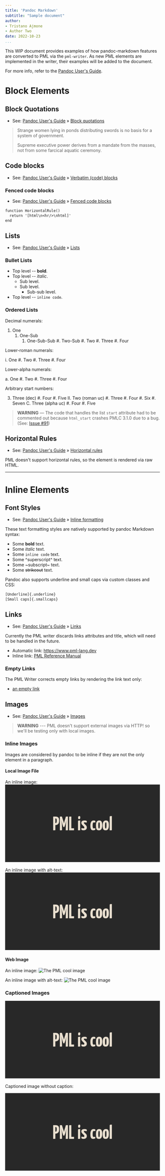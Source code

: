 ```yaml
---
title: 'Pandoc Markdown'
subtitle: "Sample document"
author:
- Tristano Ajmone
- Author Two
date: 2022-10-23
...
```


This WIP document provides examples of how pandoc-markdown features are converted to PML via the `pml-writer`.
As new PML elements are implemented in the writer, their examples will be added to the document.

For more info, refer to the [Pandoc User's Guide].


# Block Elements

## Block Quotations

- See: [Pandoc User's Guide] » [Block quotations](https://pandoc.org/MANUAL.html#block-quotations)

<!-- end of list -->

> Strange women lying in ponds distributing swords is no basis for a system of government.
>
> Supreme executive power derives from a mandate from the masses, not from some farcical aquatic ceremony.


## Code blocks

- See: [Pandoc User's Guide] » [Verbatim (code) blocks](https://pandoc.org/MANUAL.html#verbatim-code-blocks)

### Fenced code blocks

- See: [Pandoc User's Guide] » [Fenced code blocks](https://pandoc.org/MANUAL.html#fenced-code-blocks)

```
function HorizontalRule()
  return '[html\n<hr/>\nhtml]'
end
```

## Lists

- See: [Pandoc User's Guide] » [Lists](https://pandoc.org/MANUAL.html#lists)

### Bullet Lists

- Top level -- **bold**.
- Top level -- _italic_.
    + Sub level.
    + Sub level.
        * Sub-sub level.
- Top level -- `inline code`.

### Ordered Lists

Decimal numerals:

1. One
    1. One-Sub
        1. One-Sub-Sub
    #. Two-Sub
#. Two
#. Three
#. Four

Lower-roman numerals:

i. One
#. Two
#. Three
#. Four

Lower-alpha numerals:

a. One
#. Two
#. Three
#. Four

Arbitrary start numbers:

3. Three (dec)
#. Four
#. Five
    II.  Two (roman uc)
    #.  Three
    #.  Four
#. Six
#. Seven
    C.  Three (alpha uc)
    #.  Four
    #.  Five


> **WARNING** — The code that handles the list `start` attribute had to be commented out because `html_start` crashes PMLC 3.1.0 due to a bug. (See: [Issue #91](https://github.com/pml-lang/pml-companion/issues/91))


## Horizontal Rules

- See: [Pandoc User's Guide] » [Horizontal rules](https://pandoc.org/MANUAL.html#horizontal-rules)

PML doesn't support horizontal rules, so the element is rendered via raw HTML.

*  *  *


# Inline Elements

## Font Styles

- See: [Pandoc User's Guide] » [Inline formatting](https://pandoc.org/MANUAL.html#inline-formatting)

These text formatting styles are natively supported by pandoc Markdown syntax:

- Some **bold** text.
- Some _italic_ text.
- Some `inline code` text.
- Some ^superscript^ text.
- Some ~subscript~ text.
- Some ~~strikeout~~ text.

Pandoc also supports underline and small caps via custom classes and CSS:

```
[Underline]{.underline}
[Small caps]{.smallcaps}
```

## Links

- See: [Pandoc User's Guide] » [Links](https://pandoc.org/MANUAL.html#links-1)

Currently the PML writer discards links attributes and title, which will need to be handled in the future.

- Automatic link: <https://www.pml-lang.dev>
- Inline link: [PML Reference Manual](https://www.pml-lang.dev/docs/reference_manual/index.html)

### Empty Links

The PML Writer corrects empty links by rendering the link text only:

- [an empty link]()


## Images

- See: [Pandoc User's Guide] » [Images](https://pandoc.org/MANUAL.html#images)

> **WARNING** --- PML doesn't support external images via HTTP! so we'll be testing only with local images.

### Inline Images

Images are considered by pandoc to be inline if they are not the only element in a paragraph.

#### Local Image File

An inline image: ![The PML cool image](../_assets/pml-cool.png)

An inline image with alt-text: ![The PML cool image](../_assets/pml-cool.png "Alt-text is cool too!")

#### Web Image

An inline image: ![The PML cool image](https://www.pml-lang.dev/images/PML_plane_200_200.png)

An inline image with alt-text: ![The PML cool image](https://www.pml-lang.dev/images/PML_plane_200_200.png "Alt-text is cool too!")

### Captioned Images

![The PML cool image](../_assets/pml-cool.png)

Captioned image without caption:

![](../_assets/pml-cool.png)

<!----------------------------- REFERENCE LINKS ------------------------------>

[Pandoc User's Guide]: https://pandoc.org/MANUAL.htm


<!-- EOF -->
